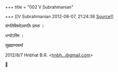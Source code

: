 +++
title = "002 V Subrahmanian"

+++
[[V Subrahmanian	2012-08-07, 21:24:38 [Source](https://groups.google.com/g/bvparishat/c/sp7XSMBJgaU)]]



  
संगतिविषयेऽवगतिः प्राप्ता ।  
  
धन्योऽस्मि ।

  
  
सुब्रह्मण्यशर्मा  
  
  

2012/8/7 Hnbhat B.R. \<[hnbh...@gmail.com]()\>



